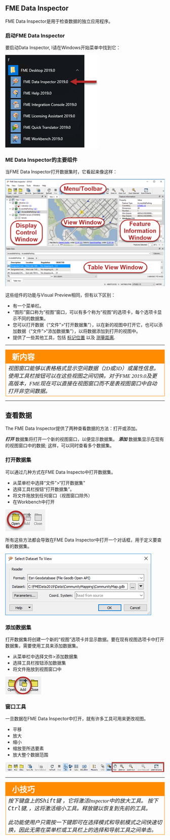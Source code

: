 ## FME Data Inspector ##

FME Data Inspector是用于检查数据的独立应用程序。

### 启动FME Data Inspector ###

要启动Data Inspector, l请在Windows开始菜单中找到它：

![](./Images/Img1.030.StartingDataInspector.png)

### ME Data Inspector的主要组件 ###

当FME Data Inspector打开数据集时，它看起来像这样：

![](./Images/Img1.031.InspectorInterface.png)

这些组件的功能与Visual Preview相同，但有以下区别：

- 有一个菜单栏。
- “图形”窗口称为“视图”窗口，可以有多个称为“视图”的选项卡，每个选项卡显示不同的数据集。
- 您可以打开数据（“文件”>“打开数据集”），以在新的视图中打开它，也可以添加数据（“文件”>“添加数据集”），以将数据添加到打开的视图中。
- 提供了一些其他工具，包括 [标记位置](http://docs.safe.com/fme/2019.0/html/FME_Desktop_Documentation/FME_DataInspector/DataInspector/Marking-Locations.htm) 以及 [测量距离](http://docs.safe.com/fme/2019.0/html/FME_Desktop_Documentation/FME_DataInspector/DataInspector/Using_the_Measuring_Tool.htm).

---

<!--New Section-->

<table style="border-spacing: 0px">
<tr>
<td style="vertical-align:middle;background-color:darkorange;border: 2px solid darkorange">
<i class="fa fa-bolt fa-lg fa-pull-left fa-fw" style="color:white;padding-right: 12px;vertical-align:text-top"></i>
<span style="color:white;font-size:x-large;font-weight: bold;font-family:serif">新内容</span>
</td>
</tr>

<tr>
<td style="border: 1px solid darkorange">
<span style="font-family:serif; font-style:italic; font-size:larger">
视图窗口能够以表格格式显示空间数据（2D或3D）或属性信息。使用工具栏按钮可以在这些视图之间切换。对于FME 2019.0及更高版本，FME现在可以直接在视图窗口而不是表视图窗口中自动打开非空间数据。
</span>
</td>
</tr>
</table>

---


## 查看数据 ##
The FME Data Inspector提供了两种查看数据的方法：打开或添加。

***打开*** 数据集将打开一个新的视图窗口，以便显示数据集。 ***添加*** 数据集显示在现有的视图窗口中的数据; 这样，可以同时查看多个数据集。

### 打开数据集 ###
可以通过几种方式在FME Data Inspecto中打开数据集。

- 从菜单栏中选择“文件”>“打开数据集”
- 选择工具栏按钮“打开数据集”。
- 将文件拖放到任何窗口（视图窗口除外）
- 在Workbench中打开

![](./Images/Img1.032.DIOpenDataset.png)

所有这些方法都会导致在FME Data Inspector中打开一个对话框，用于定义要查看的数据集。

![](./Images/Img1.033.DIOpenDatasetDialog.png)

### 添加数据集 ###
打开数据集将创建一个新的“视图”选项卡并显示数据。要在现有视图选项卡中打开数据集，需要使用工具来添加数据集。

- 从菜单栏中选择文件>添加数据集
- 选择工具栏按钮添加数据集
- 将文件拖放到视图窗口中

![](./Images/Img1.034.DIAddDataset.png)

### 窗口工具 ###
一旦数据在FME Data Inspector中打开，就有许多工具可用来更改视图。

- 平移
- 放大
- 缩小
- 缩放至所选要素
- 放大整个数据范围

![](./Images/Img1.035.DIWindowTools.png)

---

<!--Tip Section-->

<table style="border-spacing: 0px">
<tr>
<td style="vertical-align:middle;background-color:darkorange;border: 2px solid darkorange">
<i class="fa fa-info-circle fa-lg fa-pull-left fa-fw" style="color:white;padding-right: 12px;vertical-align:text-top"></i>
<span style="color:white;font-size:x-large;font-weight: bold;font-family:serif">小技巧</span>
</td>
</tr>

<tr>
<td style="border: 1px solid darkorange">
<span style="font-family:serif; font-style:italic; font-size:larger">
按下键盘上的<kbd>Shift</kbd>键 ，它将激活Inspector中的放大工具。
按下<kbd>Ctrl</kbd>键, ，这将激活缩小工具。释放键以恢复到先前的工具。 
<br><br>
此功能使用户只需按一下键即可在选择模式和导航模式之间快速切换，因此无需在菜单栏或工具栏上的选择和导航工具之间单击。
</span>
</td>
</tr>
</table>
